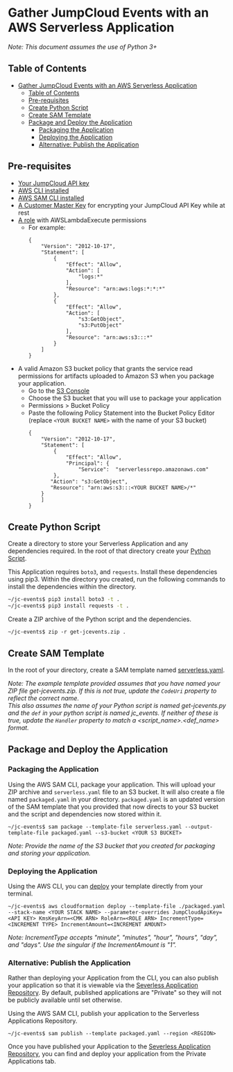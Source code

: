 # Gather JumpCloud Events with an AWS Serverless Application
_Note: This document assumes the use of Python 3+_
## Table of Contents
- [Gather JumpCloud Events with an AWS Serverless Application](#gather-jumpcloud-events-with-an-aws-serverless-application)
  - [Table of Contents](#table-of-contents)
  - [Pre-requisites](#pre-requisites)
  - [Create Python Script](#create-python-script)
  - [Create SAM Template](#create-sam-template)
  - [Package and Deploy the Application](#package-and-deploy-the-application)
    - [Packaging the Application](#packaging-the-application)
    - [Deploying the Application](#deploying-the-application)
    - [Alternative: Publish the Application](#alternative-publish-the-application)

## Pre-requisites
- [Your JumpCloud API key](https://docs.jumpcloud.com/2.0/authentication-and-authorization/authentication-and-authorization-overview)
- [AWS CLI installed](https://docs.aws.amazon.com/cli/latest/userguide/cli-chap-install.html)
- [AWS SAM CLI installed](https://docs.aws.amazon.com/serverless-application-model/latest/developerguide/serverless-sam-cli-install.html)
- [A Customer Master Key](https://docs.aws.amazon.com/kms/latest/developerguide/create-cmk-keystore.html#create-cmk-keystore-console) for encrypting your JumpCloud API Key while at rest
- [A role](https://docs.aws.amazon.com/IAM/latest/UserGuide/id_roles_create_for-service.html#roles-creatingrole-service-console) with AWSLambdaExecute permissions
  - For example:
    ```
    {
        "Version": "2012-10-17",
        "Statement": [
            {
                "Effect": "Allow",
                "Action": [
                    "logs:*"
                ],
                "Resource": "arn:aws:logs:*:*:*"
            },
            {
                "Effect": "Allow",
                "Action": [
                    "s3:GetObject",
                    "s3:PutObject"
                ],
                "Resource": "arn:aws:s3:::*"
            }
        ]
    }
    ```
- A valid Amazon S3 bucket policy that grants the service read permissions for artifacts uploaded to Amazon S3 when you package your application.
  - Go to the [S3 Console](https://s3.console.aws.amazon.com/s3/)
  - Choose the S3 bucket that you will use to package your application
  - Permissions > Bucket Policy
  - Paste the following Policy Statement into the Bucket Policy Editor (replace `<YOUR BUCKET NAME>` with the name of your S3 bucket)
    ```
    {
        "Version": "2012-10-17",
        "Statement": [
            {
                "Effect": "Allow",
                "Principal": {
                    "Service":  "serverlessrepo.amazonaws.com"
            },
           "Action": "s3:GetObject",
           "Resource": "arn:aws:s3:::<YOUR BUCKET NAME>/*"
        }
        ]
    }
    ```
  
## Create Python Script

Create a directory to store your Serverless Application and any dependencies required. In the root of that directory create your [Python Script](https://github.com/TheJumpCloud/support-admin-tools/blob/master/Kyles%20Stuff/AWS%20SAM/python/JumpCloud%20Events/get-jcevents.py).

This Application requires `boto3`, and `requests`. Install these dependencies using pip3. Within the directory you created, run the following commands to install the dependencies within the directory.
```bash
~/jc-events$ pip3 install boto3 -t .
~/jc-events$ pip3 install requests -t .
```

Create a ZIP archive of the Python script and the dependencies.
```
~/jc-events$ zip -r get-jcevents.zip .
```

## Create SAM Template

In the root of your directory, create a SAM template named [serverless.yaml](https://github.com/TheJumpCloud/support-admin-tools/blob/master/Kyles%20Stuff/AWS%20SAM/python/JumpCloud%20Events/serverless.yaml).

_Note: The example template provided assumes that you have named your ZIP file get-jcevents.zip. If this is not true, update the `CodeUri` property to reflect the correct name._ \
_This also assumes the name of your Python script is named get-jcevents.py and the `def` in your python script is named jc_events. If neither of these is true, update the `Handler` property to match a <script_name>.<def_name> format._

## Package and Deploy the Application

### Packaging the Application
Using the AWS SAM CLI, package your application. This will upload your ZIP archive and `serverless.yaml` file to an S3 bucket. It will also create a file named `packaged.yaml` in your directory. `packaged.yaml` is an updated version of the SAM template that you provided that now directs to your S3 bucket and the script and dependencies now stored within it.
```
~/jc-events$ sam package --template-file serverless.yaml --output-template-file packaged.yaml --s3-bucket <YOUR S3 BUCKET>
```
_Note: Provide the name of the S3 bucket that you created for packaging and storing your application._


### Deploying the Application

Using the AWS CLI, you can [deploy](https://docs.aws.amazon.com/cli/latest/reference/cloudformation/deploy/index.html) your template directly from your terminal.
```
~/jc-events$ aws cloudformation deploy --template-file ./packaged.yaml --stack-name <YOUR STACK NAME> --parameter-overrides JumpCloudApiKey=<API KEY> KmsKeyArn=<CMK ARN> RoleArn=<ROLE ARN> IncrementType=<INCREMENT TYPE> IncrementAmount=<INCREMENT AMOUNT>
```
_Note: IncrementType accepts "minute", "minutes", "hour", "hours", "day", and "days". Use the singular if the IncrementAmount is "1"._

### Alternative: Publish the Application

Rather than deploying your Application from the CLI, you can also publish your application so that it is viewable via the [Severless Application Repository](https://console.aws.amazon.com/serverlessrepo/). By default, published applications are "Private" so they will not be publicly available until set otherwise.

Using the AWS SAM CLI, publish your application to the Serverless Applications Repository.
```
~/jc-events$ sam publish --template packaged.yaml --region <REGION>
```
Once you have published your Application to the [Severless Application Repository](https://console.aws.amazon.com/serverlessrepo/), you can find and deploy your application from the Private Applications tab.
